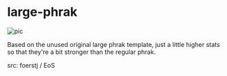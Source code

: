 # large-phrak

![pic](pic.jpg)

Based on the unused original large phrak template, just a little higher stats so that they're a bit stronger than the regular phrak.

src: foerstj / EoS
